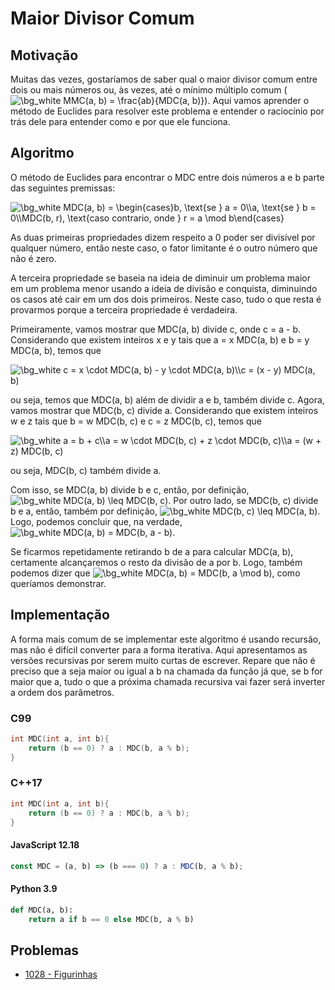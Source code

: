 # Maior Divisor Comum

## Motivação

Muitas das vezes, gostaríamos de saber qual o maior divisor comum entre dois ou mais números ou, às vezes, até o mínimo múltiplo comum (<img src="https://latex.codecogs.com/png.image?\dpi{110}&space;\bg_white&space;MMC(a,&space;b)&space;=&space;\frac{ab}{MDC(a,&space;b)}" title="\bg_white MMC(a, b) = \frac{ab}{MDC(a, b)}" />). Aqui vamos aprender o método de Euclides para resolver este problema e entender o raciocínio por trás dele para entender como e por que ele funciona.

## Algoritmo

O método de Euclides para encontrar o MDC entre dois números a e b parte das seguintes premissas:

<img src="https://latex.codecogs.com/png.image?\dpi{110}&space;\bg_white&space;MDC(a,&space;b)&space;=&space;\begin{cases}b,&space;\text{se&space;}&space;a&space;=&space;0\\a,&space;\text{se&space;}&space;b&space;=&space;0\\MDC(b,&space;r),&space;\text{caso&space;contrario,&space;onde&space;}&space;r&space;=&space;a&space;\mod&space;b\end{cases}" title="\bg_white MDC(a, b) = \begin{cases}b, \text{se } a = 0\\a, \text{se } b = 0\\MDC(b, r), \text{caso contrario, onde } r = a \mod b\end{cases}" />

As duas primeiras propriedades dizem respeito a 0 poder ser divisível por qualquer número, então neste caso, o fator limitante é o outro número que não é zero.

A terceira propriedade se baseia na ideia de diminuir um problema maior em um problema menor usando a ideia de divisão e conquista, diminuindo os casos até cair em um dos dois primeiros. Neste caso, tudo o que resta é provarmos porque a terceira propriedade é verdadeira.

Primeiramente, vamos mostrar que MDC(a, b) divide c, onde c = a - b. Considerando que existem inteiros x e y tais que a = x MDC(a, b) e b = y MDC(a, b), temos que

<img src="https://latex.codecogs.com/png.image?\dpi{110}&space;\bg_white&space;c&space;=&space;x&space;\cdot&space;MDC(a,&space;b)&space;-&space;y&space;\cdot&space;MDC(a,&space;b)\\c&space;=&space;(x&space;-&space;y)&space;MDC(a,&space;b)" title="\bg_white c = x \cdot MDC(a, b) - y \cdot MDC(a, b)\\c = (x - y) MDC(a, b)" />

ou seja, temos que MDC(a, b) além de dividir a e b, também divide c. Agora, vamos mostrar que MDC(b, c) divide a. Considerando que existem inteiros w e z tais que b = w MDC(b, c) e c = z MDC(b, c), temos que

<img src="https://latex.codecogs.com/png.image?\dpi{110}&space;\bg_white&space;a&space;=&space;b&space;&plus;&space;c\\a&space;=&space;w&space;\cdot&space;MDC(b,&space;c)&space;&plus;&space;z&space;\cdot&space;MDC(b,&space;c)\\a&space;=&space;(w&space;&plus;&space;z)&space;MDC(b,&space;c)" title="\bg_white a = b + c\\a = w \cdot MDC(b, c) + z \cdot MDC(b, c)\\a = (w + z) MDC(b, c)" />

ou seja, MDC(b, c) também divide a.

Com isso, se MDC(a, b) divide b e c, então, por definição, <img src="https://latex.codecogs.com/png.image?\dpi{110}&space;\bg_white&space;MDC(a,&space;b)&space;\leq&space;MDC(b,&space;c)" title="\bg_white MDC(a, b) \leq MDC(b, c)" />. Por outro lado, se MDC(b, c) divide b e a, então, também por definição, <img src="https://latex.codecogs.com/png.image?\dpi{110}&space;\bg_white&space;MDC(b,&space;c)&space;\leq&space;MDC(a,&space;b)" title="\bg_white MDC(b, c) \leq MDC(a, b)" />. Logo, podemos concluir que, na verdade, <img src="https://latex.codecogs.com/png.image?\dpi{110}&space;\bg_white&space;MDC(a,&space;b)&space;=&space;MDC(b,&space;a&space;-&space;b)" title="\bg_white MDC(a, b) = MDC(b, a - b)" />.

Se ficarmos repetidamente retirando b de a para calcular MDC(a, b), certamente alcançaremos o resto da divisão de a por b. Logo, também podemos dizer que <img src="https://latex.codecogs.com/png.image?\dpi{110}&space;\bg_white&space;MDC(a,&space;b)&space;=&space;MDC(b,&space;a&space;\mod&space;b)" title="\bg_white MDC(a, b) = MDC(b, a \mod b)" />, como queríamos demonstrar.

## Implementação

A forma mais comum de se implementar este algoritmo é usando recursão, mas não é difícil converter para a forma iterativa. Aqui apresentamos as versões recursivas por serem muito curtas de escrever. Repare que não é preciso que a seja maior ou igual a b na chamada da função já que, se b for maior que a, tudo o que a próxima chamada recursiva vai fazer será inverter a ordem dos parâmetros.

### C99

```c
int MDC(int a, int b){
    return (b == 0) ? a : MDC(b, a % b);
}
```

### C++17

```cpp
int MDC(int a, int b){
    return (b == 0) ? a : MDC(b, a % b);
}
```

#### JavaScript 12.18

```javascript
const MDC = (a, b) => (b === 0) ? a : MDC(b, a % b);
```

#### Python 3.9

```python
def MDC(a, b):
    return a if b == 0 else MDC(b, a % b)
```

## Problemas

* [1028 - Figurinhas](../../../matematica/1028/README.md)